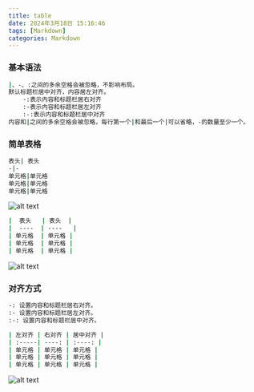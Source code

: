 ```yaml
---
title: table
date: 2024年3月18日 15:16:46
tags: [Markdown]
categories: Markdown
---
```


### 基本语法

``` bash
|、-、:之间的多余空格会被忽略，不影响布局。
默认标题栏居中对齐，内容居左对齐。
    -:表示内容和标题栏居右对齐
    :-表示内容和标题栏居左对齐
    :-:表示内容和标题栏居中对齐
内容和|之间的多余空格会被忽略，每行第一个|和最后一个|可以省略，-的数量至少一个。
```

### 简单表格

``` bash
表头| 表头
-|-
单元格|单元格
单元格|单元格
单元格|单元格
```
![alt text](images\Mardown\table\table00.png)

``` bash
|  表头   | 表头  |
|  ----  | ----   |
| 单元格  | 单元格 |
| 单元格  | 单元格 |
| 单元格  | 单元格 |
```
![alt text](images\Mardown\table\table00.png)

### 对齐方式

``` bash
-: 设置内容和标题栏居右对齐。
:- 设置内容和标题栏居左对齐。
:-: 设置内容和标题栏居中对齐。
```

``` bash
| 左对齐 | 右对齐 | 居中对齐 |
| :-----| ----: | :----: |
| 单元格 | 单元格 | 单元格 |
| 单元格 | 单元格 | 单元格 |
| 单元格 | 单元格 | 单元格 |
```
![alt text](images\Mardown\table\table01.png)

